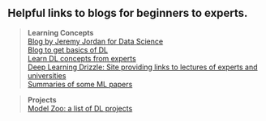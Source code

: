 ## Helpful links to blogs for beginners to experts.

> **Learning Concepts**  
[Blog by Jeremy Jordan for Data Science](https://www.jeremyjordan.me/)  
[Blog to get basics of DL](https://deeplearningdemystified.com/)  
[Learn DL concepts from experts](https://atcold.github.io/pytorch-Deep-Learning/)   
[Deep Learning Drizzle: Site providing links to lectures of experts and universities](https://deep-learning-drizzle.github.io/index.html)  
[Summaries of some ML papers](https://github.com/aleju/papers)  

> **Projects**  
[Model Zoo: a list of DL projects](https://modelzoo.co/)  
